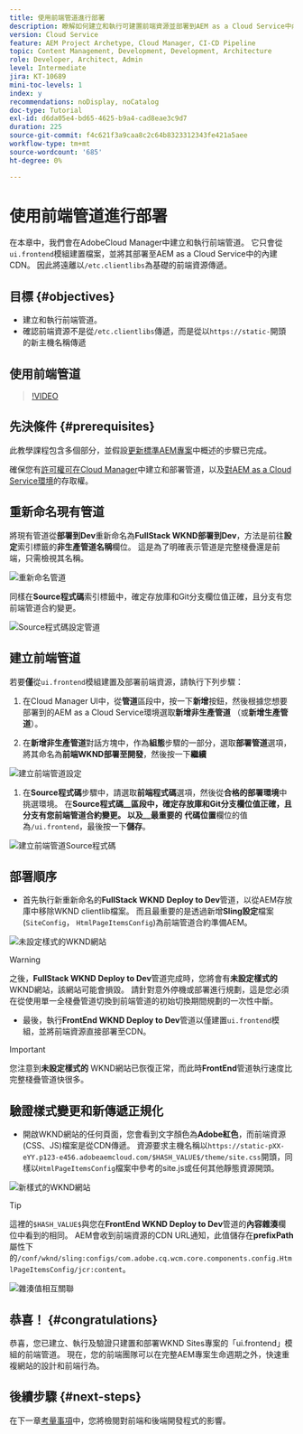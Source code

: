```yaml
---
title: 使用前端管道進行部署
description: 瞭解如何建立和執行可建置前端資源並部署到AEM as a Cloud Service中內建CDN的前端管道。
version: Cloud Service
feature: AEM Project Archetype, Cloud Manager, CI-CD Pipeline
topic: Content Management, Development, Development, Architecture
role: Developer, Architect, Admin
level: Intermediate
jira: KT-10689
mini-toc-levels: 1
index: y
recommendations: noDisplay, noCatalog
doc-type: Tutorial
exl-id: d6da05e4-bd65-4625-b9a4-cad8eae3c9d7
duration: 225
source-git-commit: f4c621f3a9caa8c2c64b8323312343fe421a5aee
workflow-type: tm+mt
source-wordcount: '685'
ht-degree: 0%

---
```


# 使用前端管道進行部署

在本章中，我們會在AdobeCloud Manager中建立和執行前端管道。 它只會從`ui.frontend`模組建置檔案，並將其部署至AEM as a Cloud Service中的內建CDN。 因此將遠離以`/etc.clientlibs`為基礎的前端資源傳遞。


## 目標 {#objectives}

* 建立和執行前端管道。
* 確認前端資源不是從`/etc.clientlibs`傳遞，而是從以`https://static-`開頭的新主機名稱傳遞

## 使用前端管道

>[!VIDEO](https://video.tv.adobe.com/v/3409420?quality=12&learn=on)

## 先決條件 {#prerequisites}

此教學課程包含多個部分，並假設[更新標準AEM專案](./update-project.md)中概述的步驟已完成。

確保您有[許可權可在Cloud Manager](https://experienceleague.adobe.com/docs/experience-manager-cloud-manager/content/requirements/users-and-roles.html?lang=en#role-definitions)中建立和部署管道，以及[對AEM as a Cloud Service環境](https://experienceleague.adobe.com/docs/experience-manager-cloud-service/content/implementing/using-cloud-manager/manage-environments.html)的存取權。

## 重新命名現有管道

將現有管道從&#x200B;__部署到Dev__&#x200B;重新命名為&#x200B;__FullStack WKND部署到Dev__，方法是前往&#x200B;__設定__&#x200B;索引標籤的&#x200B;__非生產管道名稱__&#x200B;欄位。 這是為了明確表示管道是完整棧疊還是前端，只需檢視其名稱。

![重新命名管道](assets/fullstack-wknd-deploy-dev-pipeline.png)


同樣在&#x200B;__Source程式碼__&#x200B;索引標籤中，確定存放庫和Git分支欄位值正確，且分支有您前端管道合約變更。

![Source程式碼設定管道](assets/fullstack-wknd-source-code-config.png)


## 建立前端管道

若要&#x200B;__僅__&#x200B;從`ui.frontend`模組建置及部署前端資源，請執行下列步驟：

1. 在Cloud Manager UI中，從&#x200B;__管道__&#x200B;區段中，按一下&#x200B;__新增__&#x200B;按鈕，然後根據您想要部署到的AEM as a Cloud Service環境選取&#x200B;__新增非生產管道__ （或&#x200B;__新增生產管道__）。

1. 在&#x200B;__新增非生產管道__&#x200B;對話方塊中，作為&#x200B;__組態__&#x200B;步驟的一部分，選取&#x200B;__部署管道__&#x200B;選項，將其命名為&#x200B;__前端WKND部署至開發__，然後按一下&#x200B;__繼續__

![建立前端管道設定](assets/create-frontend-pipeline-configs.png)

1. 在&#x200B;__Source程式碼__&#x200B;步驟中，請選取&#x200B;__前端程式碼__&#x200B;選項，然後從&#x200B;__合格的部署環境__&#x200B;中挑選環境。 在&#x200B;__Source程式碼__區段中，確定存放庫和Git分支欄位值正確，且分支有您前端管道合約變更。
以及__最重要的__ __代碼位置__&#x200B;欄位的值為`/ui.frontend`，最後按一下&#x200B;__儲存__。

![建立前端管道Source程式碼](assets/create-frontend-pipeline-source-code.png)


## 部署順序

* 首先執行新重新命名的&#x200B;__FullStack WKND Deploy to Dev__&#x200B;管道，以從AEM存放庫中移除WKND clientlib檔案。 而且最重要的是透過新增&#x200B;__Sling設定__&#x200B;檔案(`SiteConfig`， `HtmlPageItemsConfig`)為前端管道合約準備AEM。

![未設定樣式的WKND網站](assets/unstyled-wknd-site.png)

>[!WARNING]
>
>之後，__FullStack WKND Deploy to Dev__&#x200B;管道完成時，您將會有&#x200B;__未設定樣式的__ WKND網站，該網站可能會損毀。 請針對意外停機或部署進行規劃，這是您必須在從使用單一全棧疊管道切換到前端管道的初始切換期間規劃的一次性中斷。


* 最後，執行&#x200B;__FrontEnd WKND Deploy to Dev__&#x200B;管道以僅建置`ui.frontend`模組，並將前端資源直接部署至CDN。

>[!IMPORTANT]
>
>您注意到&#x200B;__未設定樣式的__ WKND網站已恢復正常，而此時&#x200B;__FrontEnd__&#x200B;管道執行速度比完整棧疊管道快很多。

## 驗證樣式變更和新傳遞正規化

* 開啟WKND網站的任何頁面，您會看到文字顏色為&#x200B;__Adobe紅色__，而前端資源(CSS、JS)檔案是從CDN傳遞。 資源要求主機名稱以`https://static-pXX-eYY.p123-e456.adobeaemcloud.com/$HASH_VALUE$/theme/site.css`開頭，同樣以`HtmlPageItemsConfig`檔案中參考的site.js或任何其他靜態資源開頭。


![新樣式的WKND網站](assets/newly-styled-wknd-site.png)



>[!TIP]
>
>這裡的`$HASH_VALUE$`與您在&#x200B;__FrontEnd WKND Deploy to Dev__&#x200B;管道的&#x200B;__內容雜湊__&#x200B;欄位中看到的相同。 AEM會收到前端資源的CDN URL通知，此值儲存在&#x200B;__prefixPath__&#x200B;屬性下的`/conf/wknd/sling:configs/com.adobe.cq.wcm.core.components.config.HtmlPageItemsConfig/jcr:content`。


![雜湊值相互關聯](assets/hash-value-correlartion.png)



## 恭喜！ {#congratulations}

恭喜，您已建立、執行及驗證只建置和部署WKND Sites專案的「ui.frontend」模組的前端管道。 現在，您的前端團隊可以在完整AEM專案生命週期之外，快速重複網站的設計和前端行為。

## 後續步驟 {#next-steps}

在下一章[考量事項](considerations.md)中，您將檢閱對前端和後端開發程式的影響。
